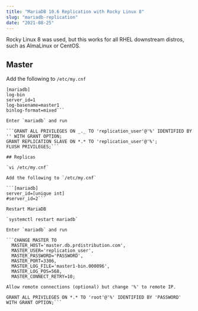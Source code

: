 ```yaml
---
title: "MariaDB 10.6 Replication with Rocky Linux 8"
slug: "mariadb-replication"
date: "2021-08-25"
---
```


Rocky Linux 8 was used, but this works for all RHEL downstream distros, such as AlmaLinux or CentOS.

## Master

Add the following to `/etc/my.cnf`

```[client-server]
[mariadb]
log-bin
server_id=1
log-basename=master1
binlog-format=mixed```

Enter `mariadb` and run

```GRANT ALL PRIVILEGES ON _._ TO 'replication_user'@'%' IDENTIFIED BY '' WITH GRANT OPTION;
GRANT REPLICATION SLAVE ON *.* TO 'replication_user'@'%';
FLUSH PRIVILEGES;```

## Replicas

`vi /etc/my.cnf`

Add the following to `/etc/my.cnf`

```[mariadb]
server_id=[unique int]
#server_id=2```

Restart MariaDB

`systemctl restart mariadb`

Enter `mariadb` and run

```CHANGE MASTER TO
  MASTER_HOST='master.db.prdistribution.com', 
  MASTER_USER='replication_user',
  MASTER_PASSWORD='PASSWORD',
  MASTER_PORT=3306,
  MASTER_LOG_FILE='master1-bin.000096',
  MASTER_LOG_POS=568,
  MASTER_CONNECT_RETRY=10;

Allow remote connections (optional) but change '%' to remote IP.

GRANT ALL PRIVILEGES ON *.* TO 'root'@'%' IDENTIFIED BY 'PASSWORD' WITH GRANT OPTION;```